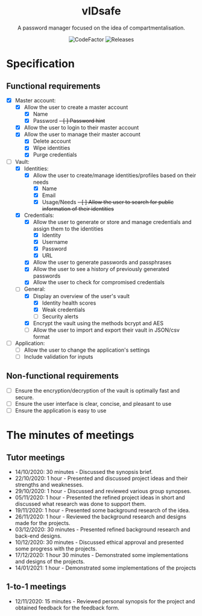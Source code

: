<h1 align="center">
  vIDsafe
</h1>

<p align="center">
  A password manager focused on the idea of compartmentalisation.
</p>

<p align="center">
  <a style="text-decoration:none" href="https://www.codefactor.io/repository/github/outerme/1808827-fyp/badge">
    <img src="https://www.codefactor.io/repository/github/outerme/1808827-fyp/badge" alt="CodeFactor" />
  </a>
  <a style="text-decoration:none" href="https://github.com/outerme/1808827-FYP/releases">
    <img src="https://img.shields.io/github/v/release/outerme/1808827-FYP?include_prereleases" alt="Releases" />
  </a>
</p>


# Specification

## Functional requirements

- [x] Master account:
	- [x] Allow the user to create a master account
		- [x] Name
		- [x] Password
		~~- [ ] Password hint~~
	- [x] Allow the user to login to their master account
	- [x] Allow the user to manage their master account
		- [x] Delete account
		- [x] Wipe identities
		- [x] Purge credentials
- [ ] Vault:
	- [x] Identities:	
		- [x] Allow the user to create/manage identities/profiles based on their needs
			- [x] Name
			- [x] Email
			- [x] Usage/Needs
		~~- [ ] Allow the user to search for public information of their identities~~
	- [x] Credentials:
		- [x] Allow the user to generate or store and manage credentials and assign them to the identities
			- [x] Identity
			- [x] Username
			- [x] Password
			- [x] URL
		- [x] Allow the user to generate passwords and passphrases
		- [x] Allow the user to see a history of previously generated passwords
		- [x] Allow the user to check for compromised credentials
	- [ ] General:
		- [x] Display an overview of the user's vault
			- [x] Identity health scores
			- [x] Weak credentials
			- [ ] Security alerts
		- [x] Encrypt the vault using the methods bcrypt and AES
		- [ ] Allow the user to import and export their vault in JSON/csv format
- [ ] Application:
	- [ ] Allow the user to change the application's settings
	- [ ] Include validation for inputs

## Non-functional requirements

- [ ] Ensure the encryption/decryption of the vault is optimally fast and secure.
- [ ] Ensure the user interface is clear, concise, and pleasant to use
- [ ] Ensure the application is easy to use

# The minutes of meetings

## Tutor meetings

- 14/10/2020: 30 minutes - Discussed the synopsis brief.
- 22/10/2020: 1 hour - Presented and discussed project ideas and their strengths and weaknesses.
- 29/10/2020: 1 hour - Discussed and reviewed various group synopses.
- 05/11/2020: 1 hour - Presented the refined project ideas in short and discussed what research was done to support them.
- 19/11/2020: 1 hour - Presented some background research of the idea.
- 26/11/2020: 1 hour - Reviewed the background research and designs made for the projects.
- 03/12/2020: 30 minutes - Presented refined background research and back-end designs.
- 10/12/2020: 30 minutes - Discussed ethical approval and presented some progress with the projects.
- 17/12/2020: 1 hour 30 minutes - Demonstrated some implementations and designs of the projects.
- 14/01/2021: 1 hour - Demonstrated some implementations of the projects

## 1-to-1 meetings

- 12/11/2020: 15 minutes - Reviewed personal synopsis for the project and obtained feedback for the feedback form.
